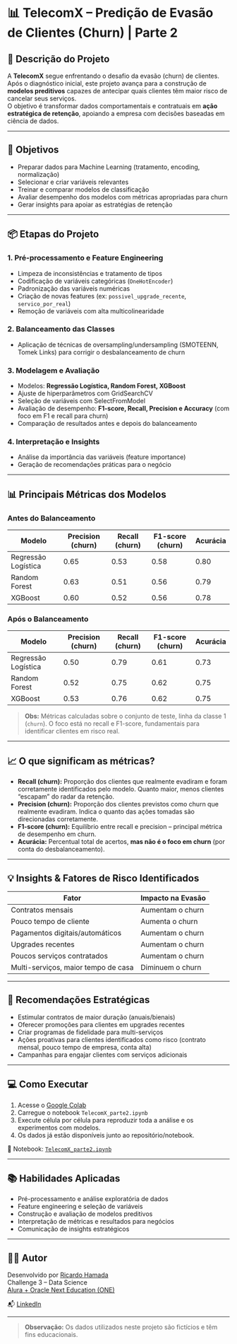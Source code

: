 # 📊 TelecomX – Predição de Evasão de Clientes (Churn) | Parte 2

## 🧠 Descrição do Projeto

A **TelecomX** segue enfrentando o desafio da evasão (churn) de clientes. Após o diagnóstico inicial, este projeto avança para a construção de **modelos preditivos** capazes de antecipar quais clientes têm maior risco de cancelar seus serviços.  
O objetivo é transformar dados comportamentais e contratuais em **ação estratégica de retenção**, apoiando a empresa com decisões baseadas em ciência de dados.

---

## 🎯 Objetivos

- Preparar dados para Machine Learning (tratamento, encoding, normalização)
- Selecionar e criar variáveis relevantes
- Treinar e comparar modelos de classificação
- Avaliar desempenho dos modelos com métricas apropriadas para churn
- Gerar insights para apoiar as estratégias de retenção

---

## 📦 Etapas do Projeto

### 1. Pré-processamento e Feature Engineering
- Limpeza de inconsistências e tratamento de tipos
- Codificação de variáveis categóricas (`OneHotEncoder`)
- Padronização das variáveis numéricas
- Criação de novas features (ex: `possivel_upgrade_recente`, `servico_por_real`)
- Remoção de variáveis com alta multicolinearidade

### 2. Balanceamento das Classes
- Aplicação de técnicas de oversampling/undersampling (SMOTEENN, Tomek Links) para corrigir o desbalanceamento de churn

### 3. Modelagem e Avaliação
- Modelos: **Regressão Logística, Random Forest, XGBoost**
- Ajuste de hiperparâmetros com GridSearchCV
- Seleção de variáveis com SelectFromModel
- Avaliação de desempenho: **F1-score, Recall, Precision e Accuracy** (com foco em F1 e recall para churn)
- Comparação de resultados antes e depois do balanceamento

### 4. Interpretação e Insights
- Análise da importância das variáveis (feature importance)
- Geração de recomendações práticas para o negócio

---

## 📊 Principais Métricas dos Modelos

### Antes do Balanceamento

| Modelo                | Precision (churn) | Recall (churn) | F1-score (churn) | Acurácia |
|-----------------------|-------------------|----------------|------------------|----------|
| Regressão Logística   |      0.65         |     0.53       |     0.58         |   0.80   |
| Random Forest         |      0.63         |     0.51       |     0.56         |   0.79   |
| XGBoost               |      0.60         |     0.52       |     0.56         |   0.78   |

### Após o Balanceamento

| Modelo                | Precision (churn) | Recall (churn) | F1-score (churn) | Acurácia |
|-----------------------|-------------------|----------------|------------------|----------|
| Regressão Logística   |      0.50         |     0.79       |     0.61         |   0.73   |
| Random Forest         |      0.52         |     0.75       |     0.62         |   0.75   |
| XGBoost               |      0.53         |     0.76       |     0.62         |   0.75   |

> **Obs:** Métricas calculadas sobre o conjunto de teste, linha da classe 1 (`churn`). O foco está no recall e F1-score, fundamentais para identificar clientes em risco real.

---

## 📈 O que significam as métricas?

- **Recall (churn):** Proporção dos clientes que realmente evadiram e foram corretamente identificados pelo modelo. Quanto maior, menos clientes “escapam” do radar da retenção.
- **Precision (churn):** Proporção dos clientes previstos como churn que realmente evadiram. Indica o quanto das ações tomadas são direcionadas corretamente.
- **F1-score (churn):** Equilíbrio entre recall e precision – principal métrica de desempenho em churn.
- **Acurácia:** Percentual total de acertos, **mas não é o foco em churn** (por conta do desbalanceamento).

---

## 💡 Insights & Fatores de Risco Identificados

| Fator                              | Impacto na Evasão |
|-------------------------------------|-------------------|
| Contratos mensais                   | Aumentam o churn  |
| Pouco tempo de cliente              | Aumenta o churn   |
| Pagamentos digitais/automáticos     | Aumentam o churn  |
| Upgrades recentes                   | Aumentam o churn  |
| Poucos serviços contratados         | Aumentam o churn  |
| Multi-serviços, maior tempo de casa | Diminuem o churn  |

---

## 🧭 Recomendações Estratégicas

- Estimular contratos de maior duração (anuais/bienais)
- Oferecer promoções para clientes em upgrades recentes
- Criar programas de fidelidade para multi-serviços
- Ações proativas para clientes identificados como risco (contrato mensal, pouco tempo de empresa, conta alta)
- Campanhas para engajar clientes com serviços adicionais

---

## 💻 Como Executar

1. Acesse o [Google Colab](https://colab.research.google.com/)
2. Carregue o notebook `TelecomX_parte2.ipynb`
3. Execute célula por célula para reproduzir toda a análise e os experimentos com modelos.
4. Os dados já estão disponíveis junto ao repositório/notebook.

📎 Notebook: [`TelecomX_parte2.ipynb`](./TelecomX_parte2.ipynb)

---

## 📚 Habilidades Aplicadas

- Pré-processamento e análise exploratória de dados
- Feature engineering e seleção de variáveis
- Construção e avaliação de modelos preditivos
- Interpretação de métricas e resultados para negócios
- Comunicação de insights estratégicos

---

## 👨‍💻 Autor

Desenvolvido por [Ricardo Hamada](https://github.com/vthamada)  
Challenge 3 – Data Science  
[Alura + Oracle Next Education (ONE)](https://www.oracle.com/br/education/oracle-next-education/)

📬 [LinkedIn](https://www.linkedin.com/in/ricardohamada)

---

> **Observação:** Os dados utilizados neste projeto são fictícios e têm fins educacionais.
